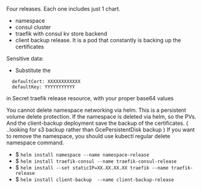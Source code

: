 Four releases. Each one includes just 1 chart.

- namespace
- consul cluster
- traefik with consul kv store backend
- client backup release. It is a pod that constantly is backing up the certificates

Sensitive data:

- Substitute the 

```
  defaultCert: XXXXXXXXXXXX
  defaultKey: YYYYYYYYYYY 
```

in Secret traefik release resource, with your proper base64 values

You cannot delete namespace networking via helm. This is a persistent volume delete protection. If the
namespace is deleted via helm, so the PVs. And the client-backup deployment save the backup of the certificates.
( ..looking for s3 backup rather than GcePersistentDisk backup )
If you want to remove the namespace, you should use kubectl regular delete namespace command.

* $ ``helm install namespace --name namespace-release``
* $ ``helm install traefik-consul --name traefik-consul-release``
* $ ``helm install --set staticIP=XX.XX.XX.XX traefik --name traefik-release``
* $ ``helm install client-backup  --name client-backup-release``
